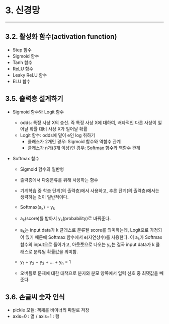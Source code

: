 # 3. 신경망

---



## 3.2. 활성화 함수(activation function)

- Step 함수
- Sigmoid 함수
- Tanh 함수
- ReLU 함수
- Leaky ReLU 함수
- ELU 함수



## 3.5. 출력층 설계하기

- Sigmoid 함수와 Logit 함수

  - odds: 특정 사상 X의 승산. 즉 특정 사상 X에 대하여, 배타적인 다른 사상이 일어날 확률 대비 사상 X가 일어날 확률
  - Logit 함수: odds에 밑이 e인 log 취하기
    - 클래스가 2개인 경우: Sigmoid 함수와 역함수 관계
    - 클래스가 n개(3개 이상)인 경우: Softmax 함수와 역함수 관계

- Softmax 함수

  - Sigmoid 함수의 일반형

  - 출력층에서 다중분류를 위해 사용하는 함수
  - 기계학습 중 학습 단계(의 출력층)에서 사용하고, 추론 단계(의 출력층)에서는 생략하는 것이 일반적이다.

  - Softmax(a<sub>k</sub>) = y<sub>k</sub>
  - a<sub>k</sub>(score)를 받아서 y<sub>k</sub>(probability)로 바꿔준다.
  - a<sub>k</sub>는 input data가 k 클래스로 분류될 score를 의미하는데, Logit으로 가정되어 있기 때문에 Softmax 함수에서 e(자연상수)를 사용한다. 이 a<sub>k</sub>가 Softmax 함수의 input으로 들어가고, 아웃풋으로 나오는 y<sub>k</sub>는 결국 input data가 k 클래스로 분류될 확률값을 의미함.
  - y<sub>1</sub> +  y<sub>2</sub> + y<sub>3</sub> + ... + y<sub>n</sub> = 1
  - 오버플로 문제에 대한 대책으로 분자와 분모 양쪽에서 입력 신호 중 최댓값을 빼준다.



## 3.6. 손글씨 숫자 인식

- pickle 모듈: 객체를 바이너리 파일로 저장
- axis=0 : 열   /   axis=1 : 행

